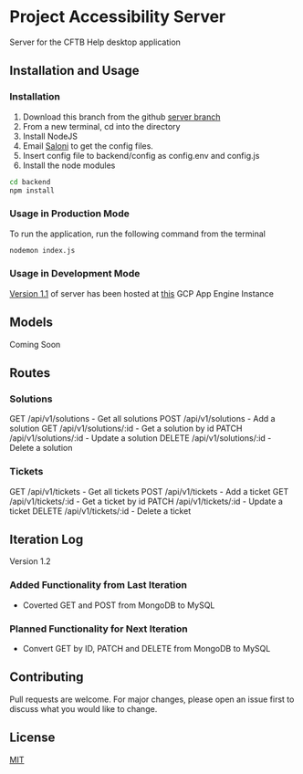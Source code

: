 # Project Accessibility Server
Server for the CFTB Help desktop application

## Installation and Usage

### Installation
1. Download this branch from the github [server branch](https://github.com/ieee-utd/project-accessibility/tree/server)
2. From a new terminal, cd into the directory
3. Install NodeJS
4. Email [Saloni](mailto:saloni.shivdasani@utdallas.edu) to get the config files.
5. Insert config file to backend/config as config.env and config.js
6. Install the node modules
```bash
cd backend
npm install
```

### Usage in Production Mode
To run the application, run the following command from the terminal

```bash
nodemon index.js
```

### Usage in Development Mode
[Version 1.1](https://github.com/ieee-utd/project-accessibility/blob/48a66e34648936cded8b5fee35eeaccdd07d4be3/README.md) of server has been hosted at [this](https://project-accessibility.wl.r.appspot.com) GCP App Engine Instance

## Models

Coming Soon

## Routes

### Solutions
GET /api/v1/solutions - Get all solutions
POST /api/v1/solutions - Add a solution
GET /api/v1/solutions/:id - Get a solution by id
PATCH /api/v1/solutions/:id - Update a solution
DELETE /api/v1/solutions/:id - Delete a solution

### Tickets
GET /api/v1/tickets - Get all tickets
POST /api/v1/tickets - Add a ticket
GET /api/v1/tickets/:id - Get a ticket by id
PATCH /api/v1/tickets/:id - Update a ticket
DELETE /api/v1/tickets/:id - Delete a ticket

## Iteration Log
Version 1.2

### Added Functionality from Last Iteration
* Coverted GET and POST from MongoDB to MySQL

### Planned Functionality for Next Iteration
* Convert GET by ID, PATCH and DELETE from MongoDB to MySQL

## Contributing
Pull requests are welcome. For major changes, please open an issue first to discuss what you would like to change.

## License
[MIT](https://choosealicense.com/licenses/mit/)
